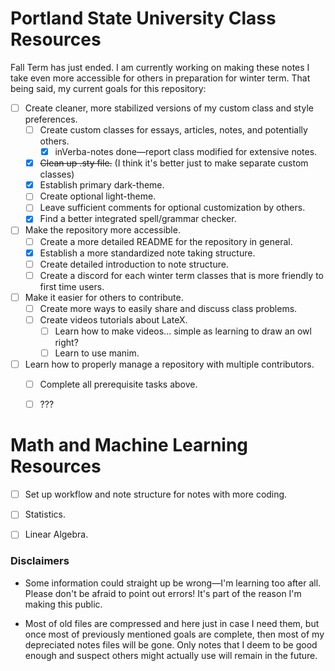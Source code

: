 # Portland State University Class Resources

Fall Term has just ended. I am currently working on making these notes I take even more accessible for others in preparation for winter term. That being said, my current goals for this repository:

- [ ] Create cleaner, more stabilized versions of my custom class and style preferences.
    - [ ] Create custom classes for essays, articles, notes, and potentially others.
        - [x] inVerba-notes done&mdash;report class modified for extensive notes.
    - [x] ~~Clean up .sty file.~~ (I think it's better just to make separate custom classes)
    - [x] Establish primary dark-theme.
    - [ ] Create optional light-theme.
    - [ ] Leave sufficient comments for optional customization by others.
    - [x] Find a better integrated spell/grammar checker.
- [ ] Make the repository more accessible.
    - [ ] Create a more detailed README for the repository in general.
    - [x] Establish a more standardized note taking structure.
    - [ ] Create detailed introduction to note structure.
    - [ ] Create a discord for each winter term classes that is more friendly to first time users.
- [ ] Make it easier for others to contribute.
    - [ ] Create more ways to easily share and discuss class problems.
    - [ ] Create videos tutorials about LateX.
        - [ ] Learn how to make videos... simple as learning to draw an owl right?
        - [ ] Learn to use manim.
- [ ] Learn how to properly manage a repository with multiple contributors.
    - [ ] Complete all prerequisite tasks above.
    - [ ] ???


# Math and Machine Learning Resources

- [ ] Set up workflow and note structure for notes with more coding.
- [ ] Statistics.
- [ ] Linear Algebra.


### Disclaimers

* Some information could straight up be wrong&mdash;I'm learning too after all. Please don't be afraid to point out errors! It's part of the reason I'm making this public. 

* Most of old files are compressed and here just in case I need them, but once most of previously mentioned goals are complete, then most of my depreciated notes files will be gone. Only notes that I deem to be good enough and suspect others might actually use will remain in the future.